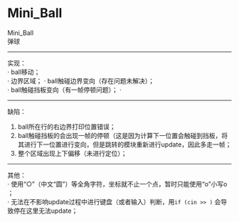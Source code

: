 # Mini_Ball
Mini_Ball  
弹球            
****
实现：   
  ·  ball移动；        
  ·  边界区域；
  ·  ball触碰边界变向（存在问题未解决）；       
  ·  ball触碰挡板变向（有一帧停顿问题）；
  ·  
***
缺陷：   
  1. ball所在行的右边界打印位置错误；       
  2. ball触碰挡板的会出现一帧的停顿（这是因为计算下一位置会触碰到挡板，将其进行下一位置进行变向，但是跳转的模块重新进行update，因此多走一帧；
  3. 整个区域出现上下偏移（未进行定位）；           
  
***         
其他：             
·  使用“○”（中文“圆”）等全角字符，坐标就不止一个点，暂时只能使用“o”小写o ；         
·  无法在不影响update过程中进行键盘（或者输入）判断，用`if (cin >> )` 会导致停在这里无法update；
  

